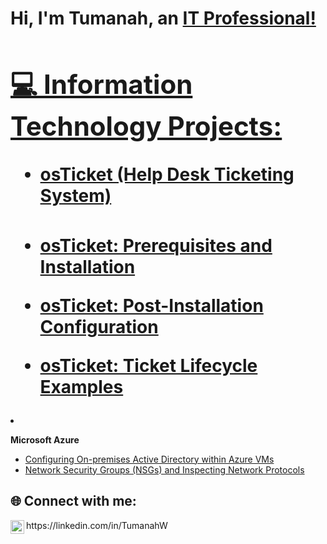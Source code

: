 
<h1>Hi, I'm Tumanah, an <a href="https://linkedin.com/in/TumanahW">IT Professional!

<h2>💻 Information Technology Projects:</h2>

- <b>osTicket (Help Desk Ticketing System)</b>

  <h3> 
- [osTicket: Prerequisites and Installation](https://github.com/TumanahW/osticket-prereqs)
- [osTicket: Post-Installation Configuration](https://github.com/TumanahW/post-install-config)
- [osTicket: Ticket Lifecycle Examples](https://github.com/TumanahW/ticket-lifecycle)
  </h3>
  
- <b>Microsoft Azure</b>
  - [Configuring On-premises Active Directory within Azure VMs](https://github.com/joshmadakorcc/configure-ad)
  - [Network Security Groups (NSGs) and Inspecting Network Protocols](https://github.com/joshmadakorcc/azure-network-protocols)

<h2>🌐 Connect with me:</h2>
<img align="left" alt="Tumanah | LinkedIn" width="22px" src="https://cdn.jsdelivr.net/npm/simple-icons@v3/icons/linkedin.svg"/>
<p>https://linkedin.com/in/TumanahW </p>


